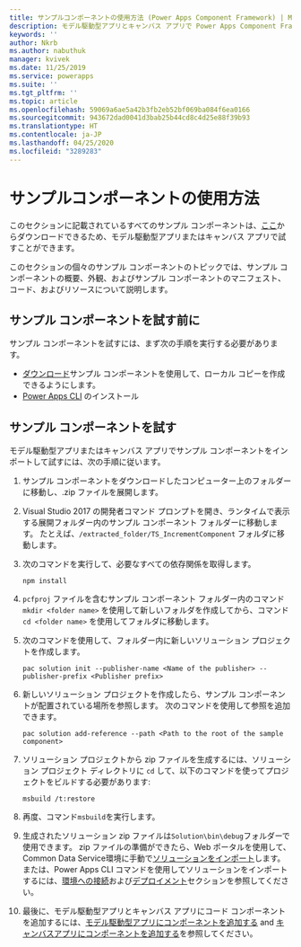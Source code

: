 ```yaml
---
title: サンプルコンポーネントの使用方法 (Power Apps Component Framework) | Microsoft Docs
description: モデル駆動型アプリとキャンバス アプリで Power Apps Component Framework を使用して作成されたサンプル コンポーネントの使用方法について説明します。
keywords: ''
author: Nkrb
ms.author: nabuthuk
manager: kvivek
ms.date: 11/25/2019
ms.service: powerapps
ms.suite: ''
ms.tgt_pltfrm: ''
ms.topic: article
ms.openlocfilehash: 59069a6ae5a42b3fb2eb52bf069ba084f6ea0166
ms.sourcegitcommit: 943672dad0041d3bab25b44cd8c4d25e88f39b93
ms.translationtype: HT
ms.contentlocale: ja-JP
ms.lasthandoff: 04/25/2020
ms.locfileid: "3289283"
---
```

# <a name="how-to-use-the-sample-components"></a>サンプルコンポーネントの使用方法

このセクションに記載されているすべてのサンプル コンポーネントは、[ここ](https://go.microsoft.com/fwlink/?linkid=2088525)からダウンロードできるため、モデル駆動型アプリまたはキャンバス アプリで試すことができます。

このセクションの個々のサンプル コンポーネントのトピックでは、サンプル コンポーネントの概要、外観、およびサンプル コンポーネントのマニフェスト、コード、およびリソースについて説明します。

## <a name="before-you-can-try-the-sample-components"></a>サンプル コンポーネントを試す前に

サンプル コンポーネントを試すには、まず次の手順を実行する必要があります。

- [ダウンロード](https://go.microsoft.com/fwlink/?linkid=2088525)サンプル コンポーネントを使用して、ローカル コピーを作成できるようにします。
- [Power Apps CLI](https://aka.ms/PowerAppsCLI) のインストール

## <a name="try-the-sample-components"></a>サンプル コンポーネントを試す

モデル駆動型アプリまたはキャンバス アプリでサンプル コンポーネントをインポートして試すには、次の手順に従います。

1. サンプル コンポーネントをダウンロードしたコンピューター上のフォルダーに移動し、.zip ファイルを展開します。  
1. Visual Studio 2017 の開発者コマンド プロンプトを開き、ランタイムで表示する展開フォルダー内のサンプル コンポーネント フォルダーに移動します。 たとえば、`/extracted_folder/TS_IncrementComponent` フォルダに移動します。
1. 次のコマンドを実行して、必要なすべての依存関係を取得します。
    ```CLI
    npm install
    ```
1. `pcfproj` ファイルを含むサンプル コンポーネント フォルダー内のコマンド `mkdir <folder name>` を使用して新しいフォルダを作成してから、コマンド `cd <folder name>` を使用してフォルダに移動します。 
1. 次のコマンドを使用して、フォルダー内に新しいソリューション プロジェクトを作成します。
    ```CLI
    pac solution init --publisher-name <Name of the publisher> --publisher-prefix <Publisher prefix>
    ```
1. 新しいソリューション プロジェクトを作成したら、サンプル コンポーネントが配置されている場所を参照します。 次のコマンドを使用して参照を追加できます。
    ```CLI
    pac solution add-reference --path <Path to the root of the sample component>
    ```
1. ソリューション プロジェクトから zip ファイルを生成するには、ソリューション プロジェクト ディレクトリに `cd` して、以下のコマンドを使ってプロジェクトをビルドする必要があります:
    
     ```CLI
     msbuild /t:restore
    ```
1. 再度、コマンド`msbuild`を実行します。
1. 生成されたソリューション zip ファイルは`Solution\bin\debug`フォルダーで使用できます。 zip ファイルの準備ができたら、Web ポータルを使用して、Common Data Service環境に手動で[ソリューションをインポート](/powerapps/maker/common-data-service/import-update-export-solutions)します。 または、Power Apps CLI コマンドを使用してソリューションをインポートするには、[環境への接続](https://docs.microsoft.com/powerapps/developer/component-framework/import-custom-controls#connecting-to-your-environment)および[デプロイメント](https://docs.microsoft.com/powerapps/developer/component-framework/import-custom-controls#deploying-code-components)セクションを参照してください。
1. 最後に、モデル駆動型アプリとキャンバス アプリにコード コンポーネントを追加するには、[モデル駆動型アプリにコンポーネントを追加する](https://docs.microsoft.com/powerapps/developer/component-framework/add-custom-controls-to-a-field-or-entity) and [キャンバスアプリにコンポーネントを追加する](https://docs.microsoft.com/powerapps/developer/component-framework/component-framework-for-canvas-apps#add-components-to-a-canvas-app)を参照してください。
